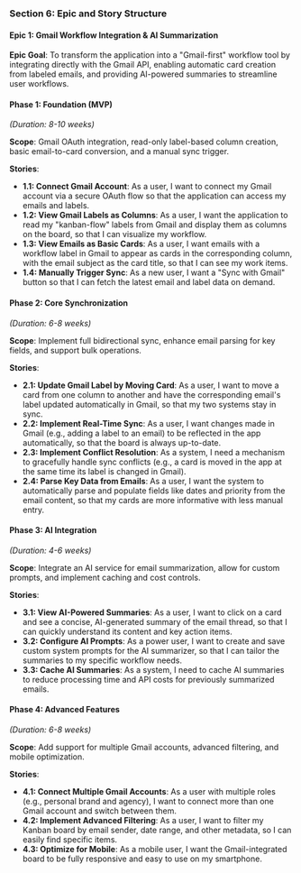 ### **Section 6: Epic and Story Structure**

#### Epic 1: Gmail Workflow Integration & AI Summarization

**Epic Goal**: To transform the application into a "Gmail-first" workflow tool by integrating directly with the Gmail API, enabling automatic card creation from labeled emails, and providing AI-powered summaries to streamline user workflows.

#### Phase 1: Foundation (MVP)

_(Duration: 8-10 weeks)_

**Scope**: Gmail OAuth integration, read-only label-based column creation, basic email-to-card conversion, and a manual sync trigger.

**Stories**:

- **1.1: Connect Gmail Account**: As a user, I want to connect my Gmail account via a secure OAuth flow so that the application can access my emails and labels.
- **1.2: View Gmail Labels as Columns**: As a user, I want the application to read my "kanban-flow" labels from Gmail and display them as columns on the board, so that I can visualize my workflow.
- **1.3: View Emails as Basic Cards**: As a user, I want emails with a workflow label in Gmail to appear as cards in the corresponding column, with the email subject as the card title, so that I can see my work items.
- **1.4: Manually Trigger Sync**: As a new user, I want a "Sync with Gmail" button so that I can fetch the latest email and label data on demand.

#### Phase 2: Core Synchronization

_(Duration: 6-8 weeks)_

**Scope**: Implement full bidirectional sync, enhance email parsing for key fields, and support bulk operations.

**Stories**:

- **2.1: Update Gmail Label by Moving Card**: As a user, I want to move a card from one column to another and have the corresponding email's label updated automatically in Gmail, so that my two systems stay in sync.
- **2.2: Implement Real-Time Sync**: As a user, I want changes made in Gmail (e.g., adding a label to an email) to be reflected in the app automatically, so that the board is always up-to-date.
- **2.3: Implement Conflict Resolution**: As a system, I need a mechanism to gracefully handle sync conflicts (e.g., a card is moved in the app at the same time its label is changed in Gmail).
- **2.4: Parse Key Data from Emails**: As a user, I want the system to automatically parse and populate fields like dates and priority from the email content, so that my cards are more informative with less manual entry.

#### Phase 3: AI Integration

_(Duration: 4-6 weeks)_

**Scope**: Integrate an AI service for email summarization, allow for custom prompts, and implement caching and cost controls.

**Stories**:

- **3.1: View AI-Powered Summaries**: As a user, I want to click on a card and see a concise, AI-generated summary of the email thread, so that I can quickly understand its content and key action items.
- **3.2: Configure AI Prompts**: As a power user, I want to create and save custom system prompts for the AI summarizer, so that I can tailor the summaries to my specific workflow needs.
- **3.3: Cache AI Summaries**: As a system, I need to cache AI summaries to reduce processing time and API costs for previously summarized emails.

#### Phase 4: Advanced Features

_(Duration: 6-8 weeks)_

**Scope**: Add support for multiple Gmail accounts, advanced filtering, and mobile optimization.

**Stories**:

- **4.1: Connect Multiple Gmail Accounts**: As a user with multiple roles (e.g., personal brand and agency), I want to connect more than one Gmail account and switch between them.
- **4.2: Implement Advanced Filtering**: As a user, I want to filter my Kanban board by email sender, date range, and other metadata, so I can easily find specific items.
- **4.3: Optimize for Mobile**: As a mobile user, I want the Gmail-integrated board to be fully responsive and easy to use on my smartphone.
